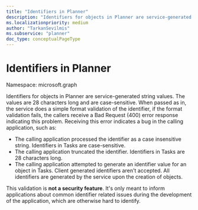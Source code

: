 ```yaml
---
title: "Identifiers in Planner"
description: "Identifiers for objects in Planner are service-generated string values. The values are 28 characters long and are case-sensitive. When passed as in, the service does a simple format validation of the identifier, if the format validation fails, the callers receive a Bad Request (400) error response indicating this problem. Receiving this error indicates a bug in the calling application, such as:"
ms.localizationpriority: medium
author: "TarkanSevilmis"
ms.subservice: "planner"
doc_type: conceptualPageType
---
```


# Identifiers in Planner

Namespace: microsoft.graph

Identifiers for objects in Planner are service-generated string values. The values are 28 characters long and are case-sensitive. When passed as in, the service does a simple format validation of the identifier, if the format validation fails, the callers receive a Bad Request (400) error response indicating this problem. Receiving this error indicates a bug in the calling application, such as:

- The calling application processed the identifier as a case insensitive string. Identifiers in Tasks are case-sensitive.
- The calling application truncated the identifier. Identifiers in Tasks are 28 characters long.
- The calling application attempted to generate an identifier value for an object in Tasks. Client generated identifiers aren't accepted. All identifiers are generated by the service upon the creation of objects.

This validation is **not a security feature**. It's only meant to inform applications about common identifier related issues during the development of the application, which are otherwise hard to identify.


